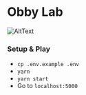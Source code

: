 # Obby Lab

![AltText](https://media.giphy.com/media/wAxlCmeX1ri1y/giphy.gif)

### Setup & Play

* `cp .env.example .env`
* `yarn`
* `yarn start`
* Go to `localhost:5000`
